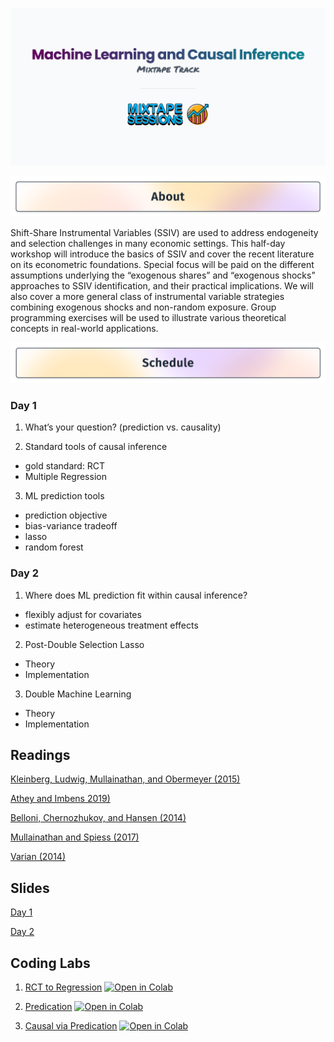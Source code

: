 ![Mixtape Sessions Banner](img/banner.png)
<br/>

![About This Workshop](img/readme_about.png)

Shift-Share Instrumental Variables (SSIV) are used to address endogeneity and selection challenges in many economic settings. This half-day workshop will introduce the basics of SSIV and cover the recent literature on its econometric foundations. Special focus will be paid on the different assumptions underlying the “exogenous shares” and “exogenous shocks” approaches to SSIV identification, and their practical implications. We will also cover a more general class of instrumental variable strategies combining exogenous shocks and non-random exposure. Group programming exercises will be used to illustrate various theoretical concepts in real-world applications.


![About This Workshop](img/readme_schedule.png)

### Day 1

1. What’s your question? (prediction vs. causality)

2. Standard tools of causal inference
  - gold standard: RCT
  - Multiple Regression

3. ML prediction tools
  - prediction objective
  - bias-variance tradeoff
  - lasso
  - random forest

### Day 2

1. Where does ML prediction fit within causal inference?
  - flexibly adjust for covariates
  - estimate heterogeneous treatment effects

2. Post-Double Selection Lasso
  - Theory
  - Implementation

3. Double Machine Learning
  - Theory
  - Implementation


## Readings

[Kleinberg, Ludwig, Mullainathan, and Obermeyer (2015)](https://github.com/Mixtape-Sessions/Machine-Learning/raw/main/Readings/Kleinberg_Ludwig_Mullainathan_Obermeyer_2015.pdf)

[Athey and Imbens 2019)](https://github.com/Mixtape-Sessions/Machine-Learning/raw/main/Readings/Athey_Imbens_2019.pdf)

[Belloni, Chernozhukov, and Hansen (2014)](https://github.com/Mixtape-Sessions/Machine-Learning/raw/main/Readings/Belloni_Chernozhukov_Hansen_2014.pdf)

[Mullainathan and Spiess (2017)](https://github.com/Mixtape-Sessions/Machine-Learning/raw/main/Readings/Mullainathan_Spiess_2017.pdf)

[Varian (2014)](https://github.com/Mixtape-Sessions/Machine-Learning/raw/main/Readings/Varian_2014.pdf)


## Slides

[Day 1](https://github.com/Mixtape-Sessions/Machine-Learning/raw/main/Slides/Day-1.pdf)

[Day 2](https://github.com/Mixtape-Sessions/Machine-Learning/raw/main/Slides/Day-2.pdf)

## Coding Labs

1. [RCT to Regression](https://github.com/Mixtape-Sessions/Shift-Share/blob/main/Labs/RCT%20to%20Regression.ipynb)
[![Open in Colab](https://colab.research.google.com/assets/colab-badge.svg)](https://colab.research.google.com/github/Mixtape-Sessions/Machine-Learning/blob/main/Labs/RCT%20to%20Regression.ipynb)

2. [Predication](https://github.com/Mixtape-Sessions/Shift-Share/blob/main/Labs/Prediction.ipynb)
[![Open in Colab](https://colab.research.google.com/assets/colab-badge.svg)](https://colab.research.google.com/github/Mixtape-Sessions/Machine-Learning/blob/main/Labs/Prediction.ipynb)

3. [Causal via Predication](https://github.com/Mixtape-Sessions/Shift-Share/blob/main/Labs/Causal%20via%20Prediction.ipynb)
[![Open in Colab](https://colab.research.google.com/assets/colab-badge.svg)](https://colab.research.google.com/github/Mixtape-Sessions/Machine-Learning/blob/main/Labs/Causal%20via%20Prediction.ipynb)
